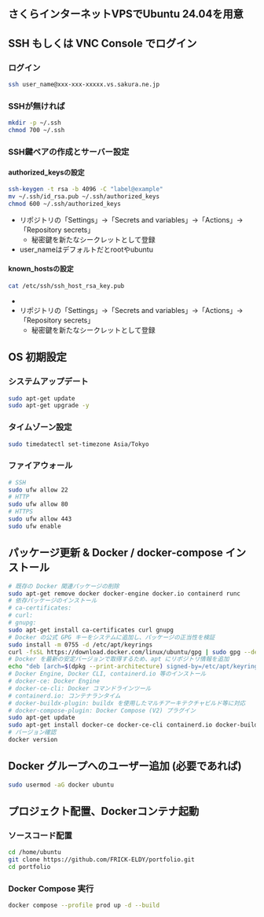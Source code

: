 ## さくらインターネットVPSでUbuntu 24.04を用意
## SSH もしくは VNC Console でログイン
### ログイン
```bash
ssh user_name@xxx-xxx-xxxxx.vs.sakura.ne.jp
```
### SSHが無ければ
```bash
mkdir -p ~/.ssh
chmod 700 ~/.ssh
```
### SSH鍵ペアの作成とサーバー設定
#### authorized_keysの設定
```bash
ssh-keygen -t rsa -b 4096 -C "label@example"
mv ~/.ssh/id_rsa.pub ~/.ssh/authorized_keys
chmod 600 ~/.ssh/authorized_keys
```
- リポジトリの「Settings」→「Secrets and variables」→「Actions」→「Repository secrets」
  - 秘密鍵を新たなシークレットとして登録
- user_nameはデフォルトだとrootやubuntu
#### known_hostsの設定
```bash
cat /etc/ssh/ssh_host_rsa_key.pub
```
- 
- リポジトリの「Settings」→「Secrets and variables」→「Actions」→「Repository secrets」
  - 秘密鍵を新たなシークレットとして登録

## OS 初期設定
### システムアップデート
```bash
sudo apt-get update
sudo apt-get upgrade -y
```
### タイムゾーン設定
```bash
sudo timedatectl set-timezone Asia/Tokyo
```
### ファイアウォール
```bash
# SSH
sudo ufw allow 22
# HTTP
sudo ufw allow 80
# HTTPS
sudo ufw allow 443
sudo ufw enable
```
## パッケージ更新 & Docker / docker-compose インストール
```bash
# 既存の Docker 関連パッケージの削除
sudo apt-get remove docker docker-engine docker.io containerd runc
# 依存パッケージのインストール
# ca-certificates: 
# curl: 
# gnupg: 
sudo apt-get install ca-certificates curl gnupg
# Docker の公式 GPG キーをシステムに追加し、パッケージの正当性を検証
sudo install -m 0755 -d /etc/apt/keyrings
curl -fsSL https://download.docker.com/linux/ubuntu/gpg | sudo gpg --dearmor -o /etc/apt/keyrings/docker.gpg
# Docker を最新の安定バージョンで取得するため、apt にリポジトリ情報を追加
echo "deb [arch=$(dpkg --print-architecture) signed-by=/etc/apt/keyrings/docker.gpg] https://download.docker.com/linux/ubuntu $(lsb_release -cs) stable" | sudo tee /etc/apt/sources.list.d/docker.list > /dev/null
# Docker Engine, Docker CLI, containerd.io 等のインストール
# docker-ce: Docker Engine
# docker-ce-cli: Docker コマンドラインツール
# containerd.io: コンテナランタイム
# docker-buildx-plugin: buildx を使用したマルチアーキテクチャビルド等に対応
# docker-compose-plugin: Docker Compose (V2) プラグイン
sudo apt-get update
sudo apt-get install docker-ce docker-ce-cli containerd.io docker-buildx-plugin docker-compose-plugin
# バージョン確認
docker version
```
## Docker グループへのユーザー追加 (必要であれば)
```bash
sudo usermod -aG docker ubuntu
```
## プロジェクト配置、Dockerコンテナ起動
### ソースコード配置
```bash
cd /home/ubuntu
git clone https://github.com/FRICK-ELDY/portfolio.git
cd portfolio
```
### Docker Compose 実行
```bash
docker compose --profile prod up -d --build
```

